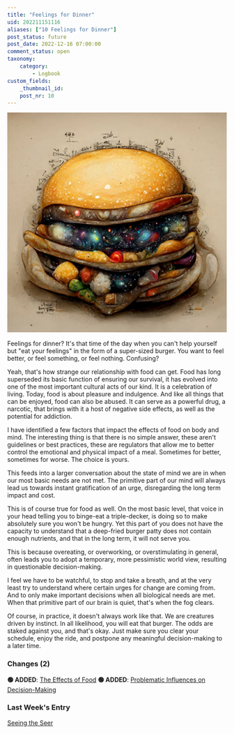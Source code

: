 ```yaml
---
title: "Feelings for Dinner"
uid: 202211151116
aliases: ["10 Feelings for Dinner"]
post_status: future
post_date: 2022-12-16 07:00:00
comment_status: open
taxonomy:
    category:
        - Logbook
custom_fields:
    _thumbnail_id: 
    post_nr: 10
---
```


![A burger containing the universe](/_images/image-feelings-for-dinner.webp "Feelings for Dinner")

Feelings for dinner? It's that time of the day when you can't help yourself but "eat your feelings" in the form of a super-sized burger. You want to feel better, or feel something, or feel nothing. Confusing?

Yeah, that's how strange our relationship with food can get. Food has long superseded its basic function of ensuring our survival, it has evolved into one of the most important cultural acts of our kind. It is a celebration of living. Today, food is about pleasure and indulgence. And like all things that can be enjoyed, food can also be abused. It can serve as a powerful drug, a narcotic, that brings with it a host of negative side effects, as well as the potential for addiction.

I have identified a few factors that impact the effects of food on body and mind. The interesting thing is that there is no simple answer, these aren't guidelines or best practices, these are regulators that allow me to better control the emotional and physical impact of a meal. Sometimes for better, sometimes for worse. The choice is yours.

This feeds into a larger conversation about the state of mind we are in when our most basic needs are not met. The primitive part of our mind will always lead us towards instant gratification of an urge, disregarding the long term impact and cost.

This is of course true for food as well. On the most basic level, that voice in your head telling you to binge-eat a triple-decker, is doing so to make absolutely sure you won't be hungry. Yet this part of you does not have the capacity to understand that a deep-fried burger patty does not contain enough nutrients, and that in the long term, it will not serve you.

This is because overeating, or overworking, or overstimulating in general, often leads you to adopt a temporary, more pessimistic world view, resulting in questionable decision-making.

I feel we have to be watchful, to stop and take a breath, and at the very least try to understand where certain urges for change are coming from. And to only make important decisions when all biological needs are met. When that primitive part of our brain is quiet, that's when the fog clears.

Of course, in practice, it doesn't always work like that. We are creatures driven by instinct. In all likelihood, you will eat that burger. The odds are staked against you, and that's okay. Just make sure you clear your schedule, enjoy the ride, and postpone any meaningful decision-making to a later time.

### Changes (2)
**🟢 ADDED**: [The Effects of Food](./the-effects-of-food.md)
**🟢 ADDED**: [Problematic Influences on Decision-Making](./problematic-influences-on-decision-making.md)

### Last Week's Entry
[Seeing the Seer](./seeing-the-seer.md)